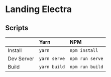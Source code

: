 # Landing Electra

## Scripts
|| Yarn | NPM |
|----|:----|:----|
| Install | `yarn` | `npm install` |
| Dev Server | `yarn serve` | `npm run serve` |
| Build | `yarn build` | `npm run build` |
